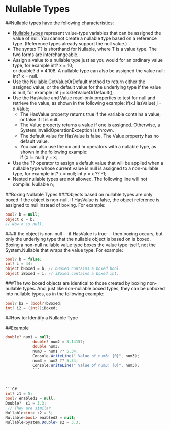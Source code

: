 # Nullable Types

##Nullable types have the following characteristics:
<ul type =square>
<li><a href=https://msdn.microsoft.com/en-us/library/1t3y8s4s.aspx>Nullable types</a> represent value-type variables that can be assigned the value of null. You cannot create a nullable type based on a reference type. (Reference types already support the null value.)
<li>The syntax T? is shorthand for Nullable<T>, where T is a value type. The two forms are interchangeable.
<li>Assign a value to a nullable type just as you would for an ordinary value type, for example int? x = 10; 
<br>or double? d = 4.108.
A nullable type can also be assigned the value null: int? x = null.
<li>Use the Nullable<T>.GetValueOrDefault method to return either the assigned value, or the default value for the underlying type if the value is null, for example int j = x.GetValueOrDefault();
<li>Use the HasValue and Value read-only properties to test for null and retrieve the value, as shown in the following example: if(x.HasValue) j = x.Value;
<ul type =circle>
<li>The HasValue property returns true if the variable contains a value, or false if it is null.
<li>The Value property returns a value if one is assigned. Otherwise, a System.InvalidOperationException is thrown.
<li>The default value for HasValue is false. The Value property has no default value.
<li>You can also use the == and != operators with a nullable type, as shown in the following example: <br>if (x != null) y = x;
</ul>
<li>Use the ?? operator to assign a default value that will be applied when a nullable type whose current value is null is assigned to a non-nullable type, for example int? x = null; int y = x ?? -1;
<li>Nested nullable types are not allowed. The following line will not compile: Nullable <Nullable><int>  n;
</ul>

##Boxing Nullable Types
###Objects based on nullable types are only boxed if the object is non-null. If HasValue is false, the object reference is assigned to null instead of boxing. For example:
```C#
bool? b = null;  
object o = b;  
// Now o is null.
```
###If the object is non-null -- if HasValue is true -- then boxing occurs, but only the underlying type that the nullable object is based on is boxed. Boxing a non-null nullable value type boxes the value type itself, not the System.Nullable<T> that wraps the value type. For example:
```C#
bool? b = false;  
int? i = 44;  
object bBoxed = b; // bBoxed contains a boxed bool.  
object iBoxed = i; // iBoxed contains a boxed int.  
```
###The two boxed objects are identical to those created by boxing non-nullable types. And, just like non-nullable boxed types, they can be unboxed into nullable types, as in the following example:
```C#
bool? b2 = (bool?)bBoxed;  
int? i2 = (int?)iBoxed;  
```
##How to: Identify a Nullable Type



##Example
```C#
double? num1 = null;
            double? num2 = 3.14157;
            double num3;
            num3 = num1 ?? 5.34;
            Console.WriteLine(" Value of num3: {0}", num3);
            num3 = num2 ?? 5.34;
            Console.WriteLine(" Value of num3: {0}", num3);
            ```
            
            
            
```C#
int? z1 = 5;
bool? enabled1 = null;
Double?  s1 = 3.3;
 // They are similar
Nullable<int> z2 = 5;
Nullable<bool> enabled2 = null;
Nullable<System.Double> s2 = 3.3;
```
            

